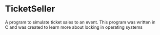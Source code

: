 # TicketSeller
A program to simulate ticket sales to an event. This program was written in C and was created to learn more about locking in operating systems
